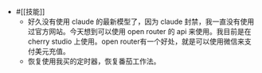 - #[[技能]]
    - 好久没有使用 claude 的最新模型了，因为 claude 封禁，我一直没有使用过官方网站。今天想到可以使用 open router 的 api 来使用。我目前是在 cherry studio 上使用。open router有一个好处，就是可以使用微信来支付美元充值。
    - 恢复使用我买的定时器，恢复番茄工作法。
